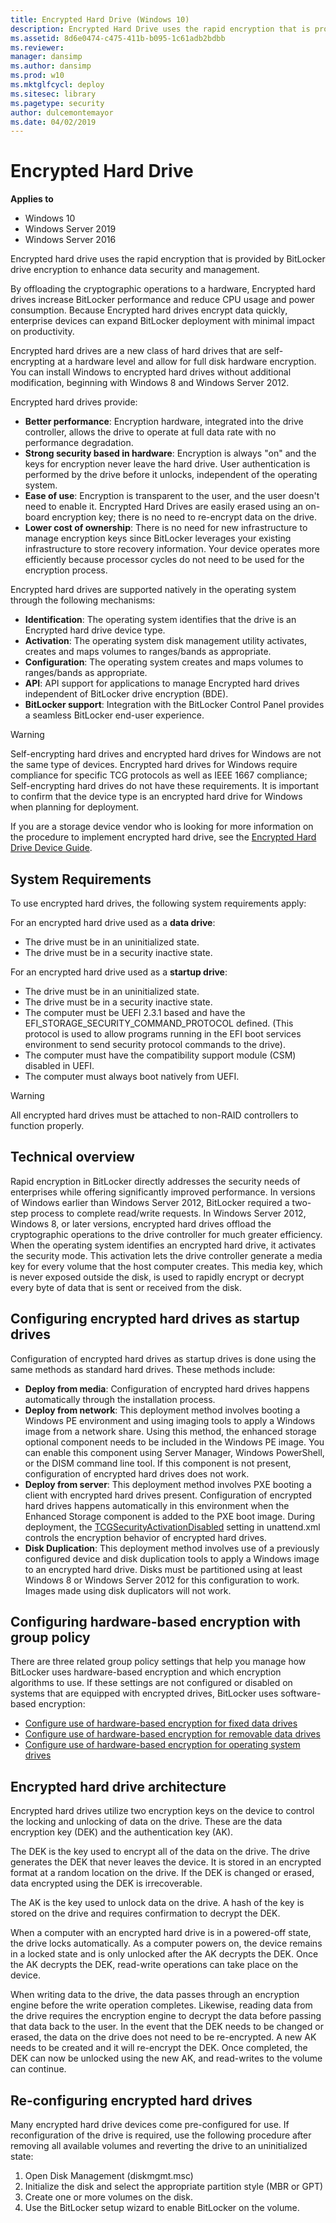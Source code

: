 ```yaml
---
title: Encrypted Hard Drive (Windows 10)
description: Encrypted Hard Drive uses the rapid encryption that is provided by BitLocker Drive Encryption to enhance data security and management.
ms.assetid: 8d6e0474-c475-411b-b095-1c61adb2bdbb
ms.reviewer: 
manager: dansimp
ms.author: dansimp
ms.prod: w10
ms.mktglfcycl: deploy
ms.sitesec: library
ms.pagetype: security
author: dulcemontemayor
ms.date: 04/02/2019
---
```


# Encrypted Hard Drive

**Applies to**
- Windows 10
- Windows Server 2019
- Windows Server 2016

Encrypted hard drive uses the rapid encryption that is provided by BitLocker drive encryption to enhance data security and management.

By offloading the cryptographic operations to a hardware, Encrypted hard drives increase BitLocker performance and reduce CPU usage and power consumption. Because Encrypted hard drives encrypt data quickly, enterprise devices can expand BitLocker deployment with minimal impact on productivity.

Encrypted hard drives are a new class of hard drives that are self-encrypting at a hardware level and allow for full disk hardware encryption. You can install Windows to encrypted hard drives without additional modification, beginning with Windows 8 and Windows Server 2012.

Encrypted hard drives provide:

-   **Better performance**: Encryption hardware, integrated into the drive controller, allows the drive to operate at full data rate with no performance degradation.
-   **Strong security based in hardware**: Encryption is always "on" and the keys for encryption never leave the hard drive. User authentication is performed by the drive before it unlocks, independent of the operating system.
-   **Ease of use**: Encryption is transparent to the user, and the user doesn't need to enable it. Encrypted Hard Drives are easily erased using an on-board encryption key; there is no need to re-encrypt data on the drive.
-   **Lower cost of ownership**: There is no need for new infrastructure to manage encryption keys since BitLocker leverages your existing infrastructure to store recovery information. Your device operates more efficiently because processor cycles do not need to be used for the encryption process.

Encrypted hard drives are supported natively in the operating system through the following mechanisms:

-   **Identification**: The operating system identifies that the drive is an Encrypted hard drive device type.
-   **Activation**: The operating system disk management utility activates, creates and maps volumes to ranges/bands as appropriate.
-   **Configuration**: The operating system creates and maps volumes to ranges/bands as appropriate.
-   **API**: API support for applications to manage Encrypted hard drives independent of BitLocker drive encryption (BDE).
-   **BitLocker support**: Integration with the BitLocker Control Panel provides a seamless BitLocker end-user experience.

>[!WARNING]
>Self-encrypting hard drives and encrypted hard drives for Windows are not the same type of devices. Encrypted hard drives for Windows require compliance for specific TCG protocols as well as IEEE 1667 compliance; Self-encrypting hard drives do not have these requirements. It is important to confirm that the device type is an encrypted hard drive for Windows when planning for deployment.
 
If you are a storage device vendor who is looking for more information on the procedure to implement encrypted hard drive, see the [Encrypted Hard Drive Device Guide](https://msdn.microsoft.com/library/windows/hardware/dn653989.aspx).

## System Requirements

To use encrypted hard drives, the following system requirements apply:

For an encrypted hard drive used as a **data drive**:

-   The drive must be in an uninitialized state.
-   The drive must be in a security inactive state.

For an encrypted hard drive used as a **startup drive**:

-   The drive must be in an uninitialized state.
-   The drive must be in a security inactive state.
-   The computer must be UEFI 2.3.1 based and have the EFI\_STORAGE\_SECURITY\_COMMAND\_PROTOCOL defined. (This protocol is used to allow programs running in the EFI boot services environment to send security protocol commands to the drive).
-   The computer must have the compatibility support module (CSM) disabled in UEFI.
-   The computer must always boot natively from UEFI.

>[!WARNING]
>All encrypted hard drives must be attached to non-RAID controllers to function properly.
 
## Technical overview

Rapid encryption in BitLocker directly addresses the security needs of enterprises while offering significantly improved performance. In versions of Windows earlier than Windows Server 2012, BitLocker required a two-step process to complete read/write requests. In Windows Server 2012, Windows 8, or later versions, encrypted hard drives offload the cryptographic operations to the drive controller for much greater efficiency. When the operating system identifies an encrypted hard drive, it activates the security mode. This activation lets the drive controller generate a media key for every volume that the host computer creates. This media key, which is never exposed outside the disk, is used to rapidly encrypt or decrypt every byte of data that is sent or received from the disk.

## Configuring encrypted hard drives as startup drives

Configuration of encrypted hard drives as startup drives is done using the same methods as standard hard drives. These methods include:

-   **Deploy from media**: Configuration of encrypted hard drives happens automatically through the installation process.
-   **Deploy from network**: This deployment method involves booting a Windows PE environment and using imaging tools to apply a Windows image from a network share. Using this method, the enhanced storage optional component needs to be included in the Windows PE image. You can enable this component using Server Manager, Windows PowerShell, or the DISM command line tool. If this component is not present, configuration of encrypted hard drives does not work.
-   **Deploy from server**: This deployment method involves PXE booting a client with encrypted hard drives present. Configuration of encrypted hard drives happens automatically in this environment when the Enhanced Storage component is added to the PXE boot image. During deployment, the [TCGSecurityActivationDisabled](https://msdn.microsoft.com/library/windows/hardware/dn923247.aspx) setting in unattend.xml controls the encryption behavior of encrypted hard drives.
-   **Disk Duplication**: This deployment method involves use of a previously configured device and disk duplication tools to apply a Windows image to an encrypted hard drive. Disks must be partitioned using at least Windows 8 or Windows Server 2012 for this configuration to work. Images made using disk duplicators will not work.

## Configuring hardware-based encryption with group policy

There are three related group policy settings that help you manage how BitLocker uses hardware-based encryption and which encryption algorithms to use. If these settings are not configured or disabled on systems that are equipped with encrypted drives, BitLocker uses software-based encryption: 

- [Configure use of hardware-based encryption for fixed data drives](bitlocker/bitlocker-group-policy-settings.md#bkmk-hdefxd)  
- [Configure use of hardware-based encryption for removable data drives](bitlocker/bitlocker-group-policy-settings.md#configure-use-of-hardware-based-encryption-for-removable-data-drives)
- [Configure use of hardware-based encryption for operating system drives](bitlocker/bitlocker-group-policy-settings.md#configure-use-of-hardware-based-encryption-for-operating-system-drives)

## Encrypted hard drive architecture

Encrypted hard drives utilize two encryption keys on the device to control the locking and unlocking of data on the drive. These are the data encryption key (DEK) and the authentication key (AK).

The DEK is the key used to encrypt all of the data on the drive. The drive generates the DEK that never leaves the device. It is stored in an encrypted format at a random location on the drive. If the DEK is changed or erased, data encrypted using the DEK is irrecoverable.

The AK is the key used to unlock data on the drive. A hash of the key is stored on the drive and requires confirmation to decrypt the DEK.

When a computer with an encrypted hard drive is in a powered-off state, the drive locks automatically. As a computer powers on, the device remains in a locked state and is only unlocked after the AK decrypts the DEK. Once the AK decrypts the DEK, read-write operations can take place on the device.

When writing data to the drive, the data passes through an encryption engine before the write operation completes. Likewise, reading data from the drive requires the encryption engine to decrypt the data before passing that data back to the user. In the event that the DEK needs to be changed or erased, the data on the drive does not need to be re-encrypted. A new AK needs to be created and it will re-encrypt the DEK. Once completed, the DEK can now be unlocked using the new AK, and read-writes to the volume can continue.

## Re-configuring encrypted hard drives

Many encrypted hard drive devices come pre-configured for use. If reconfiguration of the drive is required, use the following procedure after removing all available volumes and reverting the drive to an uninitialized state:

1.  Open Disk Management (diskmgmt.msc)
2.  Initialize the disk and select the appropriate partition style (MBR or GPT)
3.  Create one or more volumes on the disk.
4.  Use the BitLocker setup wizard to enable BitLocker on the volume.
